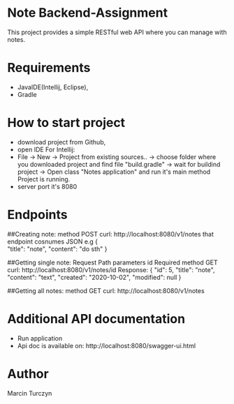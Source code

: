 # Note Backend-Assignment
This project provides a simple RESTful web API where you can manage with notes.
# Requirements
- JavaIDE(Intellij, Eclipse),
- Gradle
# How to start project
- download project from Github,
- open IDE
 For Intellij:
- File -> New -> Project from existing sources.. -> choose folder where you downloaded project and find file "build.gradle"
  -> wait for buildind project -> Open class "Notes application" and run it's main method
  Project is running.
 - server port it's 8080
# Endpoints
##Creating note:
method POST curl: http://localhost:8080/v1/notes that endpoint cosnumes JSON e.g
{	
	"title": "note",
	"content": "do sth"
}

##Getting single note:
Request
Path parameters
id Required
method GET curl: http://localhost:8080/v1/notes/id
Response:
{
    "id": 5,
    "title": "note",
    "content": "text",
    "created": "2020-10-02",
    "modified": null
}


##Getting all notes:
method GET curl: http://localhost:8080/v1/notes







# Additional API documentation
- Run application
- Api doc is available on: http://localhost:8080/swagger-ui.html
# Author
Marcin Turczyn
  

